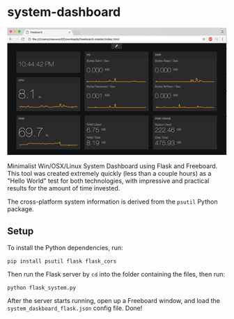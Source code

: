 # system-dashboard

![](docs/dash1.png)

Minimalist Win/OSX/Linux System Dashboard using Flask and Freeboard. This tool was created extremely quickly (less than a couple hours) as a "Hello World" test for both technologies, with impressive and practical results for the amount of time invested.

The cross-platform system information is derived from the `psutil` Python package.

## Setup

To install the Python dependencies, run:

```
pip install psutil flask flask_cors
```

Then run the Flask server by `cd` into the folder containing the files, then run:

```
python flask_system.py
```

After the server starts running, open up a Freeboard window, and load the `system_daskboard_flask.json` config file. Done!